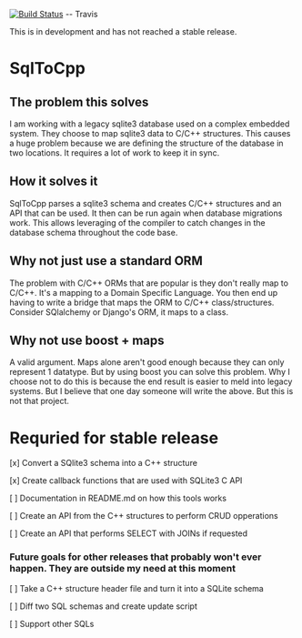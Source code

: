[![Build Status](https://travis-ci.org/banjocat/SqlToCpp.svg?branch=master)](https://travis-ci.org/banjocat/SqlToCpp) -- Travis

This is in development and has not reached a stable release.

# SqlToCpp
## The problem this solves
I am working with a legacy sqlite3 database used on a complex embedded system.
They choose to map sqlite3 data to C/C++ structures. This causes a huge problem
because we are defining the structure of the database in two locations. It requires a lot
of work to keep it in sync. 
## How it solves it
SqlToCpp parses a sqlite3 schema and creates C/C++ structures and an API that can be used.
It then can be run again when database migrations work. This allows leveraging of the compiler
to catch changes in the database schema throughout the code base. 
## Why not just use a standard ORM
The problem with C/C++ ORMs that are popular is they don't really map to C/C++. It's a mapping
to a Domain Specific Language. You then end up having to write a bridge that maps the ORM to
C/C++ class/structures. Consider SQlalchemy or Django's ORM, it maps to a class. 
## Why not use boost + maps
A valid argument. Maps alone aren't good enough because they can only represent 1 datatype.
But by using boost you can solve this problem. Why I choose not to do this is because the end
result is easier to meld into legacy systems. But I believe that one day someone will write
the above. But this is not that project.



# Requried for stable release
[x] Convert a SQlite3 schema into a C++ structure

[x] Create callback functions that are used with SQLite3 C API

[ ] Documentation in README.md on how this tools works

[ ] Create an API from the C++ structures to perform CRUD opperations

[ ] Create an API that performs SELECT with JOINs if requested



### Future goals for other releases that probably won't ever happen. They are outside my need at this moment

[ ] Take a C++ structure header file and turn it into a SQLite schema

[ ] Diff two SQL schemas and create update script

[ ] Support other SQLs
